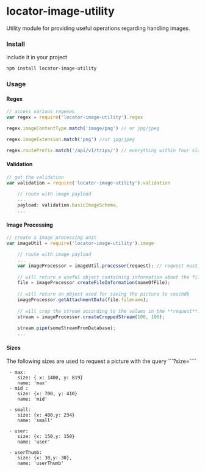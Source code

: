 # locator-image-utility
Utility module for providing useful operations regarding handling images.

### Install
include it in your project

```Bash
npm install locator-image-utility
```

### Usage

#### Regex
```js
// access various regexes
var regex = require('locator-image-utility').regex

regex.imageContentType.match('image/png') // or jpg/jpeg

regex.imageExtension.match('png') //or jpg/jpeg

regex.routePrefix.match('/api/v1/trips/') // everything within four slashes
```

#### Validation
```js
// get the validation
var validation = require('locator-image-utility').validation

    // route with image payload
    ...
    payload: validation.basicImageSchema,
    ...

```

#### Image Processing
```js
// create a image processing unit
var imageUtil = require('locator-image-utility').image

    // route with image payload
    ...
    var imageProcessor = imageUtil.processor(request); // request must be a request object from hapi
    
    // will return a useful object containing information about the file
    file = imageProcessor.createFileInformation(nameOfFile);
    
    // will return an object used for saving the picture to couchdb
    imageProcessor.getAttachmentData(file.filename); 
    
    // will crop the stream according to the values in the **request**. The parameters are used for resizing
    stream = imageProcessor.createCroppedStream(100, 100); 
    
    stream.pipe(someStreamFromDatabase);
    ...

```

#### Sizes
The following sizes are used to request a picture with the query ```?size=````
```
 - max:
    size: { x: 1400, y: 819}
    name: 'max'
 - mid :
    size: {x: 700, y: 410}
    name: 'mid'

 - small:
    size: {x: 400,y: 234}
    name: 'small'

 - user:
    size: {x: 150,y: 150}
    name: 'user'

 - userThumb:
    size: {x: 30,y: 30},
    name: 'userThumb'

```
